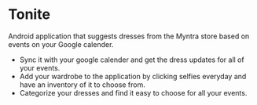 # Tonite
Android application that suggests dresses from the Myntra store based on events on your Google calender.

- Sync it with your google calender and get the dress updates for all of your events.
- Add your wardrobe to the application by clicking selfies everyday and have an inventory of it to choose from.
- Categorize your dresses and find it easy to choose for all your events.
